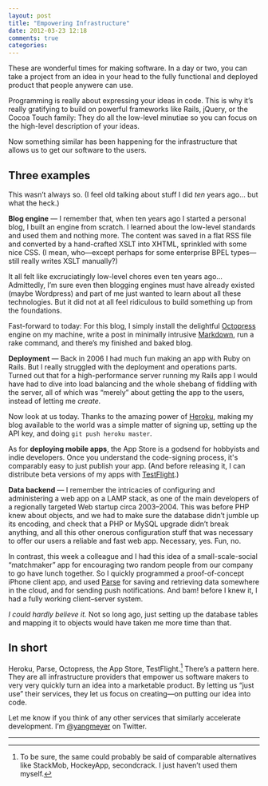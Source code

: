 ```yaml
---
layout: post
title: "Empowering Infrastructure"
date: 2012-03-23 12:18
comments: true
categories: 
---
```

These are wonderful times for making software. In a day or two, you can take a project from an idea in your head to the fully functional and deployed product that people anywere can use.

Programming is really about expressing your ideas in code. This is why it’s really gratifying to build on powerful frameworks like Rails, jQuery, or the Cocoa Touch family: They do all the low-level minutiae so you can focus on the high-level description of your ideas.

Now something similar has been happening for the infrastructure that allows us to get our software to the users.

Three examples
------------
This wasn’t always so. (I feel old talking about stuff I did *ten* years ago… but what the heck.)

**Blog engine** — I remember that, when ten years ago I started a personal blog, I built an engine from scratch. I learned about the low-level standards and used them and nothing more. The content was saved in a flat RSS file and converted by a hand-crafted XSLT into XHTML, sprinkled with some nice CSS. (I mean, who—except perhaps for some enterprise BPEL types—still really writes XSLT manually?)

It all felt like excruciatingly low-level chores even ten years ago… Admittedly, I’m sure even then blogging engines must have already existed (maybe Wordpress) and part of me just wanted to learn about all these technologies. But it did not at all feel ridiculous to build something up from the foundations.

Fast-forward to today: For this blog, I simply install the delightful [Octopress](http://octopress.org/) engine on my machine, write a post in minimally intrusive [Markdown](http://daringfireball.net/projects/markdown/), run a rake command, and there’s my finished and baked blog.

**Deployment** — Back in 2006 I had much fun making an app with Ruby on Rails. But I really struggled with the deployment and operations parts. Turned out that for a high-performance server running my Rails app I would have had to dive into load balancing and the whole shebang of fiddling with the server, all of which was “merely” about getting the app to the users, instead of letting me *create.*

Now look at us today. Thanks to the amazing power of [Heroku](http://www.heroku.com/), making my blog available to the world was a simple matter of signing up, setting up the API key, and doing `git push heroku master`.

As for **deploying mobile apps**, the App Store is a godsend for hobbyists and indie developers. Once you understand the code-signing process, it's comparably easy to just publish your app. (And before releasing it, I can distribute beta versions of my apps with [TestFlight](http://testflightapp.com).)

**Data backend** — I remember the intricacies of configuring and administering a web app on a LAMP stack, as one of the main developers of a regionally targeted Web startup circa 2003–2004. This was before PHP knew about objects, and we had to make sure the database didn’t jumble up its encoding, and check that a PHP or MySQL upgrade didn’t break anything, and all this other onerous configuration stuff that was necessary to offer our users a reliable and fast web app. Necessary, yes. Fun, no.

In contrast, this week a colleague and I had this idea of a small-scale-social “matchmaker” app for encouraging two random people from our company to go have lunch together. So I quickly programmed a proof-of-concept iPhone client app, and used [Parse](http://parse.com) for saving and retrieving data somewhere in the cloud, and for sending push notifications. And bam! before I knew it, I had a fully working client–server system.

*I could hardly believe it.* Not so long ago, just setting up the database tables and mapping it to objects would have taken me more time than that.

In short
----------
Heroku, Parse, Octopress, the App Store, TestFlight.[^1] There’s a pattern here. They are all infrastructure providers that empower us software makers to very very quickly turn an idea into a marketable product. By letting us “just use” their services, they let us focus on creating—on putting our idea into code.

Let me know if you think of any other services that similarly accelerate development. I’m [@yangmeyer](http://twitter.com/yangmeyer) on Twitter.

-------------------------------------

[^1]: To be sure, the same could probably be said of comparable alternatives like StackMob, HockeyApp, secondcrack. I just haven’t used them myself.

